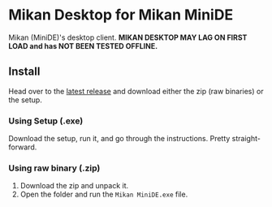 # Mikan Desktop for Mikan MiniDE
Mikan (MiniDE)'s desktop client.
**MIKAN DESKTOP MAY LAG ON FIRST LOAD and has NOT BEEN TESTED OFFLINE.**

## Install
Head over to the [latest release](https://github.com/klashdevelopment/Mikan-Desktop/releases/latest) and download either the zip (raw binaries) or the setup.
### Using Setup (.exe)
Download the setup, run it, and go through the instructions. Pretty straight-forward.
### Using raw binary (.zip)
1. Download the zip and unpack it.
2. Open the folder and run the `Mikan MiniDE.exe` file.
